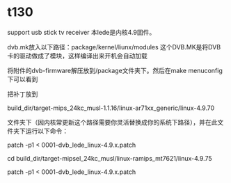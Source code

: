# t130
support usb stick tv receiver
本lede是内核4.9固件。


dvb.mk放入以下路径：package/kernel/liunx/modules
这个DVB.MK是将DVB卡的驱动做成了模块，这样编译出来开机会自动加载

将附件的dvb-firmware解压放到/package文件夹下。然后在make menuconfig下可以看到

把补丁放到

build_dir/target-mips_24kc_musl-1.1.16/linux-ar71xx_generic/linux-4.9.70

文件夹下（因内核常更新这个路径需要你灵活替换成你的系统下路径），并在此文件夹下运行以下命令：

patch -p1 < 0001-dvb_lede_linux-4.9.x.patch


 cd build_dir/target-mipsel_24kc_musl/linux-ramips_mt7621/linux-4.9.75
 
patch -p1 < 0001-dvb_lede_linux-4.9.x.patch
